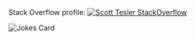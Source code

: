 Stack Overflow profile: [![Scott Tesler StackOverflow](https://stackoverflow-badge.herokuapp.com/api/StackOverflowBadge/1399309)](https://stackoverflow.com/users/1399309/scott-tesler)

![Jokes Card](https://readme-jokes.vercel.app/api)
